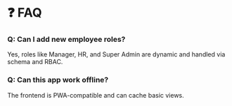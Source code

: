 # ❓ FAQ

### Q: Can I add new employee roles?
Yes, roles like Manager, HR, and Super Admin are dynamic and handled via schema and RBAC.

### Q: Can this app work offline?
The frontend is PWA-compatible and can cache basic views.
